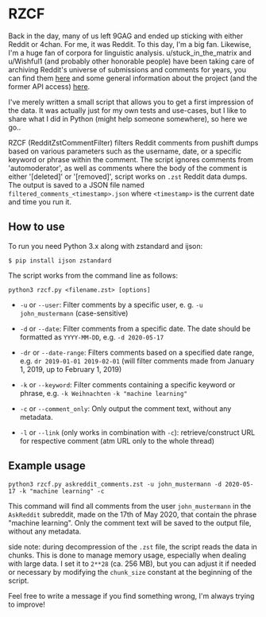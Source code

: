 # RZCF
Back in the day, many of us left 9GAG and ended up sticking with either Reddit or 4chan. For me, it was Reddit. To this day, I'm a big fan. Likewise, I'm a huge fan of corpora for linguistic analysis.
u/stuck_in_the_matrix and u/Wishful1 (and probably other honorable people) have been taking care of archiving Reddit's universe of submissions and comments for years, you can find them [here](https://academictorrents.com/details/7c0645c94321311bb05bd879ddee4d0eba08aaee) and some general information about the project (and the former API access) [here](https://www.reddit.com/r/pushshift/comments/bcxguf/).

I've merely written a small script that allows you to get a first impression of the data. It was actually just for my own tests and use-cases, but I like to share what I did in Python (might help someone somewhere), so here we go..

RZCF (RedditZstCommentFilter) filters Reddit comments from pushift dumps based on various parameters such as the username, date, or a specific keyword or phrase within the comment. The script ignores comments from 'automoderator', as well as comments where the body of the comment is either '[deleted]' or '[removed]', script works on `.zst` Reddit data dumps. The output is saved to a JSON file named `filtered_comments_<timestamp>.json` where `<timestamp>` is the current date and time you run it.

## How to use

To run you need Python 3.x along with zstandard and ijson:

`$ pip install ijson zstandard`

The script works from the command line as follows:

`python3 rzcf.py <filename.zst> [options]` 

-   `-u` or `--user`: Filter comments by a specific user, e. g. `-u john_mustermann` (case-sensitive)
   
-   `-d` or `--date`: Filter comments from a specific date. The date should be formatted as `YYYY-MM-DD`, e.g. `-d 2020-05-17`

- `-dr` or `--date-range`: Filters comments based on a specified date range, e.g. `dr 2019-01-01 2019-02-01` (will filter comments made from January 1, 2019, up to February 1, 2019)
    
-   `-k` or `--keyword`: Filter comments containing a specific keyword or phrase, e.g. `-k Weihnachten` `-k "machine learning"`
    
-   `-c` or `--comment_only`: Only output the comment text, without any metadata.
- `-l` or `--link` (only works in combination with `-c`): retrieve/construct URL for respective comment (atm URL only to the whole thread)
    

## Example usage

`python3 rzcf.py askreddit_comments.zst -u john_mustermann -d 2020-05-17 -k "machine learning" -c` 

This command will find all comments from the user `john_mustermann` in the `AskReddit` subreddit, made on the 17th of May 2020, that contain the phrase "machine learning". Only the comment text will be saved to the output file, without any metadata.

side note: during decompression of the `.zst` file, the script reads the data in chunks. This is done to manage memory usage, especially when dealing with large data. I set it to `2**28` (ca. 256 MB), but you can adjust it if needed or necessary by modifying the `chunk_size` constant at the beginning of the script.

Feel free to write a message if you find something wrong, I'm always trying to improve!
